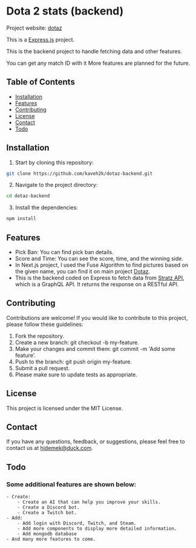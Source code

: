 # Dota 2 stats (backend)

Project website: [dotaz](https://dotaz.netlify.app/)

This is a [Express.js](https://expressjs.com/) project.

This is the backend project to handle fetching data and other features.

You can get any match ID with it
More features are planned for the future.

## Table of Contents

- [Installation](#installation)
- [Features](#features)
- [Contributing](#contributing)
- [License](#license)
- [Contact](#contact)
- [Todo](#todo)

## Installation

1. Start by cloning this repository:

```bash
git clone https://github.com/kaveh2k/dotaz-backend.git
```

2. Navigate to the project directory:

```bash
cd dotaz-backend
```

3. Install the dependencies:

```bash
npm install
```

## Features

- Pick Ban: You can find pick ban details.
- Score and Time: You can see the score, time, and the winning side.
- In Next.js project, I used the Fuse Algorithm to find pictures based on the given name, you can find it on main project [Dotaz](https://github.com/kaveh2k/dotaz/).
- This is the backend coded on Express to fetch data from [Stratz API](https://stratz.com/), which is a GraphQL API. It returns the response on a RESTful API.

## Contributing

Contributions are welcome! If you would like to contribute to this project, please follow these guidelines:

1. Fork the repository.
2. Create a new branch: git checkout -b my-feature.
3. Make your changes and commit them: git commit -m 'Add some feature'.
4. Push to the branch: git push origin my-feature.
5. Submit a pull request.
6. Please make sure to update tests as appropriate.

## License

This project is licensed under the MIT License.

## Contact

If you have any questions, feedback, or suggestions, please feel free to contact us at hidemek@duck.com.

## Todo

### Some additional features are shown below:

    - Create:
        - Create an AI that can help you improve your skills.
        - Create a Discord bot.
        - Create a Twitch bot.
    - Add:
        - Add login with Discord, Twitch, and Steam.
        - Add more components to display more detailed information.
        - Add mongodb database
    - And many more features to come.
